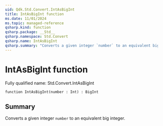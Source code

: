 ```yaml
---
uid: Qdk.Std.Convert.IntAsBigInt
title: IntAsBigInt function
ms.date: 11/01/2024
ms.topic: managed-reference
qsharp.kind: function
qsharp.package: __Std__
qsharp.namespace: Std.Convert
qsharp.name: IntAsBigInt
qsharp.summary: "Converts a given integer `number` to an equivalent big integer."
---
```


# IntAsBigInt function

Fully qualified name: Std.Convert.IntAsBigInt

```qsharp
function IntAsBigInt(number : Int) : BigInt
```

## Summary
Converts a given integer `number` to an equivalent big integer.
